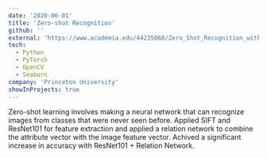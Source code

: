 ```yaml
---
date: '2020-06-01'
title: 'Zero-shot Recognition'
github: ''
external: 'https://www.academia.edu/44235068/Zero_Shot_Recognition_with_Attributes'
tech:
  - Python
  - PyTorch
  - OpenCV
  - Seaborn
company: 'Princeton University'
showInProjects: true
---
```


Zero-shot learning involves making a neural network that can recognize images from classes that were never seen before. Applied SIFT and ResNet101 for feature extraction and applied a relation network to combine the attribute vector with the image feature vector. Achived a significant increase in accuracy with ResNet101 + Relation Network.
